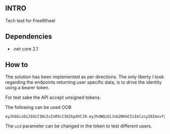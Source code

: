 ## INTRO

Tech test for FreeWheel

## Dependencies

* .net core 2.1

## How to

The solution has been implemented as per directions.
The only liberty I took regarding the endpoints returning user specific data, is to drive the identity using a bearer token.

For test sake the API accept unsigned tokens.

The following can be used OOB

```
eyJhbGciOiJIUzI1NiIsInR5cCI6IkpXVCJ9.eyJhdWQiOiJsb2NhbCIsImlzcyI6ImxvY2FsIiwic3ViIjoiMTIzNDU2Nzg5MCIsIm5hbWUiOiJKb2huIERvZSIsInVpZCI6IjEiLCJpYXQiOjE1MTYyMzkwMjJ9.
```

The `uid` parameter can be changed in the token to test different users.